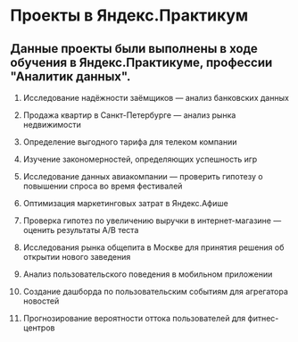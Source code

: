 # Проекты в Яндекс.Практикум
## Данные проекты были выполнены в ходе обучения в Яндекс.Практикуме, профессии "Аналитик данных".

1. Исследование надёжности заёмщиков — анализ банковских данных 

2. Продажа квартир в Санкт-Петербурге — анализ рынка недвижимости 

3. Определение выгодного тарифа для телеком компании 

4. Изучение закономерностей, определяющих успешность игр 

5. Исследование данных авиакомпании — проверить гипотезу о повышении спроса во время фестивалей 

6. Оптимизация маркетинговых затрат в Яндекс.Афише 

7. Проверка гипотез по увеличению выручки в интернет-магазине — оценить результаты A/B теста 

8. Исследования рынка общепита в Москве для принятия решения об открытии нового заведения 

9. Анализ пользовательского поведения в мобильном приложении

10. Создание дашборда по пользовательским событиям для агрегатора новостей 

11. Прогнозирование вероятности оттока пользователей для фитнес-центров 
